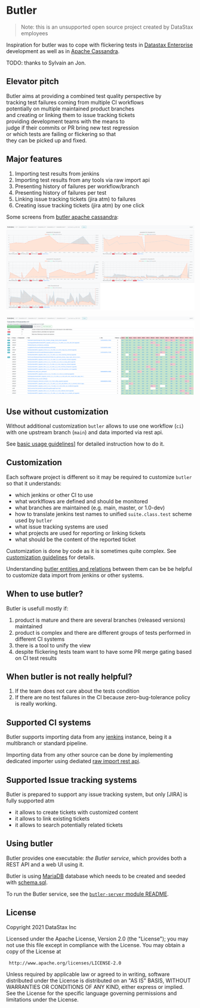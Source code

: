 # Butler

> Note: this is an unsupported open source project created by DataStax employees

Inspiration for butler was to cope with flickering tests in [Datastax Enterprise](https://www.datastax.com/products/datastax-enterprise) development as well as in [Apache Cassandra](https://cassandra.apache.org).

TODO: thanks to Sylvain an Jon.

## Elevator pitch

Butler aims at providing a combined test quality perspective by  
tracking test failures coming from multiple CI workflows  
potentially on multiple maintained product branches  
and creating or linking them to issue tracking tickets  
providing development teams with the means to  
judge if their commits or PR bring new test regression  
or which tests are failing or flickering so that  
they can be picked up and fixed.

## Major features

1. Importing test results from jenkins
2. Importing test results from any tools via raw import api
3. Presenting history of failures per workflow/branch
4. Presenting history of failures per test
5. Linking issue tracking tickets (jira atm) to failures
6. Creating issue tracking tickets (jira atm) by one click

Some screens from [butler apache cassandra](https://butler.cassandra.apache.org/):


![ui-trends](doc/butler-cassandra-trends.png)


![ui-details](doc/butler-cassandra-details.png)


## Use without customization

Without additional customization `butler` allows to use one workflow (`ci`) with one upstream branch (`main`) and data imported via rest api.

See [basic usage guidelines](doc/BASIC-USAGE.md)] for detailed instruction how to do it.

## Customization

Each software project is different so it may be required
to customize `butler` so that it understands:

- which jenkins or other CI to use
- what worklflows are defined and should be monitored
- what branches are maintained (e.g. main, master, or 1.0-dev)
- how to translate jenkins test names to unified `suite.class.test` scheme used by `butler`
- what issue tracking systems are used
- what projects are used for reporting or linking tickets
- what should be the content of the reported ticket

Customization is done by code as it is sometimes quite complex.
See [customization guidelines](CUSTOMIZATION.md) for details.

Understanding [butler entities and relations](doc/DESIGN.md) between them can be be helpful to customize data import from jenkins or other systems.

## When to use butler?

Butler is usefull mostly if:
1. product is mature and there are several branches (released versions) maintained
2. product is complex and there are different groups of tests performed in different CI systems
3. there is a tool to unify the view
4. despite flickering tests team want to have some PR merge gating based on CI test results


## When butler is not really helpful?

1. If the team does not care about the tests condition
2. If there are no test failures in the CI because zero-bug-tolerance policy is really working.

## Supported CI systems

Butler supports importing data from any [jenkins](https://www.jenkins.io/) instance, being it a multibranch or standard pipeline.

Importing data from any other source can be done by implementing
dedicated importer using dediated [raw import rest api](doc/RAW-IMPORT-API.md).

## Supported Issue tracking systems

Butler is prepared to support any issue tracking system, but only [JIRA] is fully supported atm
- it allows to create tickets with customized content
- it allows to link existing tickets
- it allows to search potentially related tickets

## Using butler

Butler provides one executable:
*the Butler service*, which provides both a REST API and a web UI using it.

Butler is using [MariaDB]() database which needs to be created and seeded with [schema.sql](butler-server/src/main/resources/db/schema.sql).

To run the Butler service, see the [`butler-server` module README](butler-server/README.md).

## License

Copyright 2021 DataStax Inc

Licensed under the Apache License, Version 2.0 (the "License");
you may not use this file except in compliance with the License.
You may obtain a copy of the License at

     http://www.apache.org/licenses/LICENSE-2.0

Unless required by applicable law or agreed to in writing, software
distributed under the License is distributed on an "AS IS" BASIS,
WITHOUT WARRANTIES OR CONDITIONS OF ANY KIND, either express or implied.
See the License for the specific language governing permissions and
limitations under the License.

